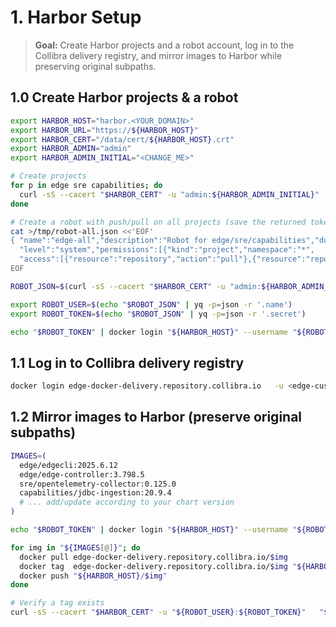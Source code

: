 # 1. Harbor Setup

> **Goal:** Create Harbor projects and a robot account, log in to the Collibra delivery registry, and mirror images to Harbor while preserving original subpaths.

## 1.0 Create Harbor projects & a robot
```bash
export HARBOR_HOST="harbor.<YOUR_DOMAIN>"
export HARBOR_URL="https://${HARBOR_HOST}"
export HARBOR_CERT="/data/cert/${HARBOR_HOST}.crt"
export HARBOR_ADMIN="admin"
export HARBOR_ADMIN_INITIAL="<CHANGE_ME>"

# Create projects
for p in edge sre capabilities; do
  curl -sS --cacert "$HARBOR_CERT" -u "admin:${HARBOR_ADMIN_INITIAL}"     -H "Content-Type: application/json"     -X POST "$HARBOR_URL/api/v2.0/projects"     -d "{"project_name":"$p","metadata":{"public":"true"}}" || true
done

# Create a robot with push/pull on all projects (save the returned token securely)
cat >/tmp/robot-all.json <<'EOF'
{ "name":"edge-all","description":"Robot for edge/sre/capabilities","duration":-1,"disable":false,
  "level":"system","permissions":[{"kind":"project","namespace":"*",
  "access":[{"resource":"repository","action":"pull"},{"resource":"repository","action":"push"}]}]}
EOF

ROBOT_JSON=$(curl -sS --cacert "$HARBOR_CERT" -u "admin:${HARBOR_ADMIN_INITIAL}"   -H "Content-Type: application/json" -X POST   "$HARBOR_URL/api/v2.0/robots" --data-binary @/tmp/robot-all.json)

export ROBOT_USER=$(echo "$ROBOT_JSON" | yq -p=json -r '.name')
export ROBOT_TOKEN=$(echo "$ROBOT_JSON" | yq -p=json -r '.secret')

echo "$ROBOT_TOKEN" | docker login "${HARBOR_HOST}" --username "${ROBOT_USER}" --password-stdin
```

## 1.1 Log in to Collibra delivery registry
```bash
docker login edge-docker-delivery.repository.collibra.io   -u <edge-customer-id> -p <TOKEN>
```

## 1.2 Mirror images to Harbor (preserve original subpaths)
```bash
IMAGES=(
  edge/edgecli:2025.6.12
  edge/edge-controller:3.798.5
  sre/opentelemetry-collector:0.125.0
  capabilities/jdbc-ingestion:20.9.4
  # ... add/update according to your chart version
)

echo "$ROBOT_TOKEN" | docker login "${HARBOR_HOST}" --username "${ROBOT_USER}" --password-stdin

for img in "${IMAGES[@]}"; do
  docker pull edge-docker-delivery.repository.collibra.io/$img
  docker tag  edge-docker-delivery.repository.collibra.io/$img "${HARBOR_HOST}/$img"
  docker push "${HARBOR_HOST}/$img"
done

# Verify a tag exists
curl -sS --cacert "$HARBOR_CERT" -u "${ROBOT_USER}:${ROBOT_TOKEN}"   "${HARBOR_URL}/v2/edge/edgecli/tags/list" | yq -p=json
```
